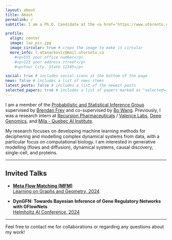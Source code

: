 ```yaml
---
layout: about
title: About
permalink: /
subtitle: I am a Ph.D. Candidate at the <a href='https://www.utoronto.ca/'>University of Toronto</a> in <a href='https://www.ece.utoronto.ca/'>The Department of Electrical & Computer Engineering</a> and the <a href='https://vectorinstitute.ai/'>Vector Institute</a>.

profile:
  align: center
  image: laz_pic.jpg
  image_circular: true # crops the image to make it circular
  more_info: l.atanackovic@mail.utoronto.ca
    #<p>555 your office number</p>
    #<p>123 your address street</p>
    #<p>Your City, State 12345</p>

social: true # includes social icons at the bottom of the page
news: false # includes a list of news items
latest_posts: false # includes a list of the newest posts
selected_papers: true # includes a list of papers marked as "selected={true}"
---
```


I am a member of the <a href='https://psi.toronto.edu/'>Probabilistic and Statistical Inference Group</a> supervised by <a href='https://psi.toronto.edu/~frey/'>Brendan Frey</a> and co-supervised by <a href='https://wanglab.ai/people.html'>Bo Wang</a>. Previously, I was a research intern at <a href='https://www.recursion.com/'>Recursion Pharmaceuticals</a> / <a href='https://www.valencelabs.com/'>Valence Labs</a>, <a href='https://www.deepgenomics.com/'>Deep Genomics</a>, and <a href='https://mila.quebec/en/'>Mila - Quebec AI Institute</a>.

My research focuses on developing machine learning methods for deciphering and modelling complex dynamical systems from data, with a particular focus on computational biology. I am interested in generative modelling (flows and diffusion), dynamical systems, causal discovery, single-cell, and proteins.

---

## Invited Talks

- **[Meta Flow Matching (MFM)](https://www.youtube.com/watch?v=-4Av5IEc_Wc)**  
  [Learning on Graphs and Geometry, 2024  ](https://portal.valencelabs.com/logg) 

- **DynGFN: Towards Bayesian Inference of Gene Regulatory Networks with GFlowNets**  
  [Helmholtz AI Conference, 2024 ](https://haicon24.de/)  

---

Feel free to contact me for collaborations or regarding any questions about my work!